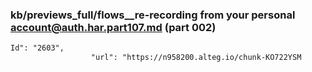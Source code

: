 ### kb/previews_full/flows__re-recording from your personal account@auth.har.part107.md (part 002)

```md
Id": "2603",
                  "url": "https://n958200.alteg.io/chunk-KO722YSM
```

```
